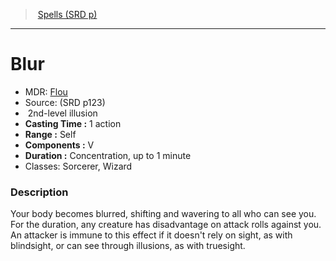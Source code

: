 ﻿---
!SpellItem
Family: SpellVO
Name: Blur
AltName: '[Flou](hd_spells_flou.md)'
Type: illusion
Level: 2
CastingTime: 1 action
Range: Self
Components: V
Duration: Concentration, up to 1 minute
Classes: Sorcerer, Wizard
Source: (SRD p123)
Id: spells_vo.md#blur
ParentLink: spells_vo.md#spells-srd-p
ParentName: Spells (SRD p)
NameLevel: 1
Attributes: {}
---
> [Spells (SRD p)](srd_spells.md)

---

# Blur

- MDR: [Flou](hd_spells_flou.md)
- Source: (SRD p123)
-  2nd-level illusion
- **Casting Time :** 1 action
- **Range :** Self
- **Components :** V
- **Duration :** Concentration, up to 1 minute
- Classes: Sorcerer, Wizard

### Description

Your body becomes blurred, shifting and wavering to all who can see you. For the duration, any creature has disadvantage on attack rolls against you. An attacker is immune to this effect if it doesn't rely on sight, as with blindsight, or can see through illusions, as with truesight.


